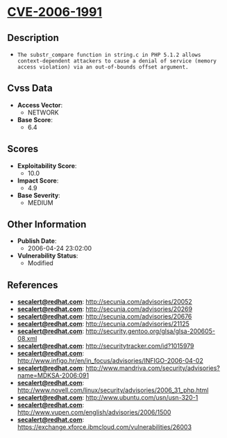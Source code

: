 
# [CVE-2006-1991](http://secunia.com/advisories/20052)

## Description

- `The substr_compare function in string.c in PHP 5.1.2 allows context-dependent attackers to cause a denial of service (memory access violation) via an out-of-bounds offset argument.`

## Cvss Data

- **Access Vector**:
  - NETWORK
- **Base Score**:
  - 6.4

## Scores

- **Exploitability Score**:
  - 10.0
- **Impact Score**:
  - 4.9
- **Base Severity**:
  - MEDIUM

## Other Information

- **Publish Date**:
  - 2006-04-24 23:02:00
- **Vulnerability Status**:
  - Modified

## References

- **secalert@redhat.com**: http://secunia.com/advisories/20052
- **secalert@redhat.com**: http://secunia.com/advisories/20269
- **secalert@redhat.com**: http://secunia.com/advisories/20676
- **secalert@redhat.com**: http://secunia.com/advisories/21125
- **secalert@redhat.com**: http://security.gentoo.org/glsa/glsa-200605-08.xml
- **secalert@redhat.com**: http://securitytracker.com/id?1015979
- **secalert@redhat.com**: http://www.infigo.hr/en/in_focus/advisories/INFIGO-2006-04-02
- **secalert@redhat.com**: http://www.mandriva.com/security/advisories?name=MDKSA-2006:091
- **secalert@redhat.com**: http://www.novell.com/linux/security/advisories/2006_31_php.html
- **secalert@redhat.com**: http://www.ubuntu.com/usn/usn-320-1
- **secalert@redhat.com**: http://www.vupen.com/english/advisories/2006/1500
- **secalert@redhat.com**: https://exchange.xforce.ibmcloud.com/vulnerabilities/26003
